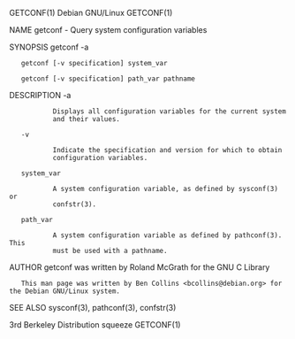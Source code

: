 GETCONF(1)                                                                                                                                          Debian GNU/Linux                                                                                                                                         GETCONF(1)

NAME
       getconf - Query system configuration variables

SYNOPSIS
       getconf -a

       getconf [-v specification] system_var

       getconf [-v specification] path_var pathname

DESCRIPTION
       -a

               Displays all configuration variables for the current system
               and their values.

       -v

               Indicate the specification and version for which to obtain
               configuration variables.

       system_var

               A system configuration variable, as defined by sysconf(3) or
               confstr(3).

       path_var

               A system configuration variable as defined by pathconf(3). This
               must be used with a pathname.

AUTHOR
       getconf was written by Roland McGrath for the GNU C Library

       This man page was written by Ben Collins <bcollins@debian.org> for the Debian GNU/Linux system.

SEE ALSO
       sysconf(3), pathconf(3), confstr(3)

3rd Berkeley Distribution                                                                                                                               squeeze                                                                                                                                              GETCONF(1)
